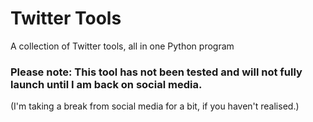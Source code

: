 # Twitter Tools 
A collection of Twitter tools, all in one Python program

### Please note: This tool has not been tested and will not fully launch until I am back on social media.
(I'm taking a break from social media for a bit, if you haven't realised.)
